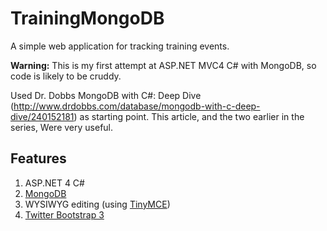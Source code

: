 # TrainingMongoDB

A simple web application for tracking training events.

**Warning:** This is my first attempt at ASP.NET MVC4 C# with MongoDB, so code is likely to be cruddy.

Used Dr. Dobbs MongoDB with C#: Deep Dive (http://www.drdobbs.com/database/mongodb-with-c-deep-dive/240152181) as starting point.  This article, and the two earlier in the series, Were very useful.

## Features
1. ASP.NET 4 C#
2. [MongoDB](www.mongodb.com)
3. WYSIWYG editing (using [TinyMCE](http://www.tinymce.com))
4. [Twitter Bootstrap 3](http://twitter.github.io/bootstrap/index.html)